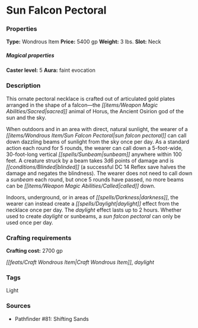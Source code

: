 ﻿---
Title: "Sun Falcon Pectoral"
Type: "Wondrous Item"
Price: "5400 gp"
Weight: "3 lbs."
Slot: "Neck"
Caster level: "5"
Aura: "faint evocation"
Description: |
  "This ornate pectoral necklace is crafted out of articulated gold plates arranged in the shape of a falcon—the sacred animal of Horus, the Ancient Osirion god of the sun and the sky.
  When outdoors and in an area with direct, natural sunlight, the wearer of a _sun falcon pectoral_ can call down dazzling beams of sunlight from the sky once per day. As a standard action each round for 5 rounds, the wearer can call down a 5-foot-wide, 30-foot-long vertical sunbeam anywhere within 100 feet. A creature struck by a beam takes 3d6 points of damage and is blinded (a successful DC 14 Reflex save halves the damage and negates the blindness). The wearer does not need to call down a sunbeam each round, but once 5 rounds have passed, no more beams can be called down.
  Indoors, underground, or in areas of darkness, the wearer can instead create a _daylight_ effect from the necklace once per day. The daylight effect lasts up to 2 hours. Whether used to create _daylight_ or sunbeams, a _sun falcon pectoral_ can only be used once per day."
Crafting cost: "2700 gp"
Sources: "['Pathfinder #81: Shifting Sands']"
---

# Sun Falcon Pectoral

### Properties

**Type:** Wondrous Item **Price:** 5400 gp **Weight:** 3 lbs. **Slot:** Neck

##### Magical properties

**Caster level:** 5 **Aura:** faint evocation

### Description

This ornate pectoral necklace is crafted out of articulated gold plates arranged in the shape of a falcon—the _[[items/Weapon Magic Abilities/Sacred|sacred]]_ animal of Horus, the Ancient Osirion god of the sun and the sky.

When outdoors and in an area with direct, natural sunlight, the wearer of a _[[items/Wondrous Item/Sun Falcon Pectoral|sun falcon pectoral]]_ can call down dazzling beams of sunlight from the sky once per day. As a standard action each round for 5 rounds, the wearer can call down a 5-foot-wide, 30-foot-long vertical _[[spells/Sunbeam|sunbeam]]_ anywhere within 100 feet. A creature struck by a beam takes 3d6 points of damage and is _[[conditions/Blinded|blinded]]_ (a successful DC 14 Reflex save halves the damage and negates the blindness). The wearer does not need to call down a _sunbeam_ each round, but once 5 rounds have passed, no more beams can be _[[items/Weapon Magic Abilities/Called|called]]_ down.

Indoors, underground, or in areas of _[[spells/Darkness|darkness]]_, the wearer can instead create a _[[spells/Daylight|daylight]]_ effect from the necklace once per day. The _daylight_ effect lasts up to 2 hours. Whether used to create _daylight_ or sunbeams, a _sun falcon pectoral_ can only be used once per day.

### Crafting requirements

**Crafting cost:** 2700 gp

_[[feats/Craft Wondrous Item|Craft Wondrous Item]]_, _daylight_

### Tags

Light

### Sources

* Pathfinder #81: Shifting Sands